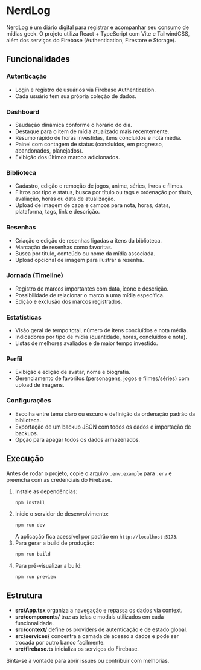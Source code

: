 # NerdLog

NerdLog é um diário digital para registrar e acompanhar seu consumo de mídias geek.
O projeto utiliza React + TypeScript com Vite e TailwindCSS, além dos serviços do Firebase (Authentication, Firestore e Storage).

## Funcionalidades

### Autenticação
- Login e registro de usuários via Firebase Authentication.
- Cada usuário tem sua própria coleção de dados.

### Dashboard
- Saudação dinâmica conforme o horário do dia.
- Destaque para o item de mídia atualizado mais recentemente.
- Resumo rápido de horas investidas, itens concluídos e nota média.
- Painel com contagem de status (concluídos, em progresso, abandonados, planejados).
- Exibição dos últimos marcos adicionados.

### Biblioteca
- Cadastro, edição e remoção de jogos, anime, séries, livros e filmes.
- Filtros por tipo e status, busca por título ou tags e ordenação por título, avaliação, horas ou data de atualização.
- Upload de imagem de capa e campos para nota, horas, datas, plataforma, tags, link e descrição.

### Resenhas
- Criação e edição de resenhas ligadas a itens da biblioteca.
- Marcação de resenhas como favoritas.
- Busca por título, conteúdo ou nome da mídia associada.
- Upload opcional de imagem para ilustrar a resenha.

### Jornada (Timeline)
- Registro de marcos importantes com data, ícone e descrição.
- Possibilidade de relacionar o marco a uma mídia específica.
- Edição e exclusão dos marcos registrados.

### Estatísticas
- Visão geral de tempo total, número de itens concluídos e nota média.
- Indicadores por tipo de mídia (quantidade, horas, concluídos e nota).
- Listas de melhores avaliados e de maior tempo investido.

### Perfil
- Exibição e edição de avatar, nome e biografia.
- Gerenciamento de favoritos (personagens, jogos e filmes/séries) com upload de imagens.

### Configurações
- Escolha entre tema claro ou escuro e definição da ordenação padrão da biblioteca.
- Exportação de um backup JSON com todos os dados e importação de backups.
- Opção para apagar todos os dados armazenados.

## Execução

Antes de rodar o projeto, copie o arquivo `.env.example` para `.env` e
preencha com as credenciais do Firebase.

1. Instale as dependências:
   ```bash
   npm install
   ```
2. Inicie o servidor de desenvolvimento:
   ```bash
   npm run dev
   ```
   A aplicação fica acessível por padrão em `http://localhost:5173`.
3. Para gerar a build de produção:
   ```bash
   npm run build
   ```
4. Para pré-visualizar a build:
   ```bash
   npm run preview
   ```

## Estrutura

- **src/App.tsx** organiza a navegação e repassa os dados via context.
- **src/components/** traz as telas e modais utilizados em cada funcionalidade.
- **src/context/** define os providers de autenticação e de estado global.
 - **src/services/** concentra a camada de acesso a dados e pode ser trocada por outro banco facilmente.
- **src/firebase.ts** inicializa os serviços do Firebase.

Sinta-se à vontade para abrir issues ou contribuir com melhorias.
